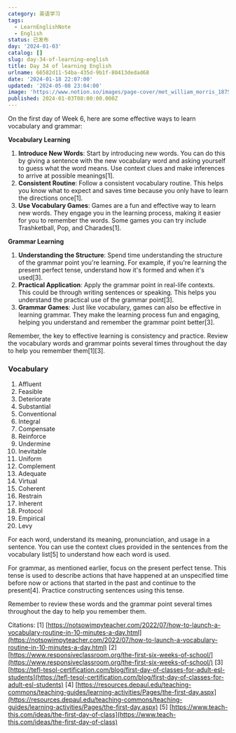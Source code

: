 ```yaml
---
category: 英语学习
tags:
  - LearnEnglishNote
  - English
status: 已发布
day: '2024-01-03'
catalog: []
slug: day-34-of-learning-english
title: Day 34 of learning English
urlname: 66582d11-54ba-435d-9b1f-80413dedad68
date: '2024-01-18 22:07:00'
updated: '2024-05-08 23:04:00'
image: 'https://www.notion.so/images/page-cover/met_william_morris_1875.jpg'
published: 2024-01-03T08:00:00.000Z
---
```


On the first day of Week 6, here are some effective ways to learn vocabulary and grammar:


**Vocabulary Learning**

1. **Introduce New Words**: Start by introducing new words. You can do this by giving a sentence with the new vocabulary word and asking yourself to guess what the word means. Use context clues and make inferences to arrive at possible meanings[1].
2. **Consistent Routine**: Follow a consistent vocabulary routine. This helps you know what to expect and saves time because you only have to learn the directions once[1].
3. **Use Vocabulary Games**: Games are a fun and effective way to learn new words. They engage you in the learning process, making it easier for you to remember the words. Some games you can try include Trashketball, Pop, and Charades[1].

**Grammar Learning**

1. **Understanding the Structure**: Spend time understanding the structure of the grammar point you're learning. For example, if you're learning the present perfect tense, understand how it's formed and when it's used[3].
2. **Practical Application**: Apply the grammar point in real-life contexts. This could be through writing sentences or speaking. This helps you understand the practical use of the grammar point[3].
3. **Grammar Games**: Just like vocabulary, games can also be effective in learning grammar. They make the learning process fun and engaging, helping you understand and remember the grammar point better[3].

Remember, the key to effective learning is consistency and practice. Review the vocabulary words and grammar points several times throughout the day to help you remember them[1][3].


### Vocabulary

1. Affluent
2. Feasible
3. Deteriorate
4. Substantial
5. Conventional
6. Integral
7. Compensate
8. Reinforce
9. Undermine
10. Inevitable
11. Uniform
12. Complement
13. Adequate
14. Virtual
15. Coherent
16. Restrain
17. Inherent
18. Protocol
19. Empirical
20. Levy

For each word, understand its meaning, pronunciation, and usage in a sentence. You can use the context clues provided in the sentences from the vocabulary list[5] to understand how each word is used.


For grammar, as mentioned earlier, focus on the present perfect tense. This tense is used to describe actions that have happened at an unspecified time before now or actions that started in the past and continue to the present[4]. Practice constructing sentences using this tense.


Remember to review these words and the grammar point several times throughout the day to help you remember them.


Citations:
[1] [https://notsowimpyteacher.com/2022/07/how-to-launch-a-vocabulary-routine-in-10-minutes-a-day.html](https://notsowimpyteacher.com/2022/07/how-to-launch-a-vocabulary-routine-in-10-minutes-a-day.html)
[2] [https://www.responsiveclassroom.org/the-first-six-weeks-of-school/](https://www.responsiveclassroom.org/the-first-six-weeks-of-school/)
[3] [https://tefl-tesol-certification.com/blog/first-day-of-classes-for-adult-esl-students](https://tefl-tesol-certification.com/blog/first-day-of-classes-for-adult-esl-students)
[4] [https://resources.depaul.edu/teaching-commons/teaching-guides/learning-activities/Pages/the-first-day.aspx](https://resources.depaul.edu/teaching-commons/teaching-guides/learning-activities/Pages/the-first-day.aspx)
[5] [https://www.teach-this.com/ideas/the-first-day-of-class](https://www.teach-this.com/ideas/the-first-day-of-class)


